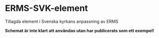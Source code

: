 # ERMS-SVK-element

Tillagda element i Svenska kyrkans anpassning av ERMS

**Schemat är inte klart att användas utan har publicerats som ett exempel!**
